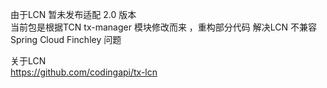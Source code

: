 由于LCN 暂未发布适配 2.0 版本  
当前包是根据TCN tx-manager 模块修改而来 ，重构部分代码
解决LCN 不兼容 Spring Cloud Finchley 问题

关于LCN  
https://github.com/codingapi/tx-lcn

